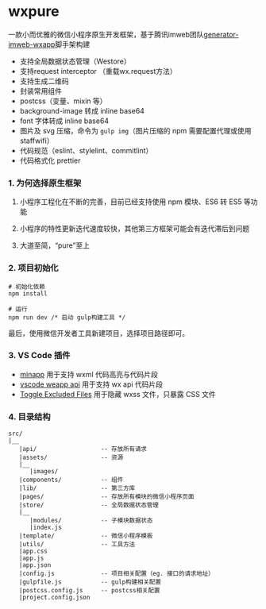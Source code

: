 # wxpure

一款小而优雅的微信小程序原生开发框架，基于腾讯imweb团队[generator-imweb-wxapp](https://github.com/imweb/generator-imweb-wxapp)脚手架构建

- 支持全局数据状态管理（Westore）
- 支持request interceptor （重载wx.request方法）
- 支持生成二维码
- 封装常用组件
- postcss（变量、mixin 等）
- background-image 转成 inline base64
- font 字体转成 inline base64
- 图片及 svg 压缩，命令为 `gulp img`（图片压缩的 npm 需要配置代理或使用 staffwifi）
- 代码规范（eslint、stylelint、commitlint）
- 代码格式化 prettier

### 1. 为何选择原生框架

1. 小程序工程化在不断的完善，目前已经支持使用 npm 模块、ES6 转 ES5 等功能

2. 小程序的特性更新迭代速度较快，其他第三方框架可能会有迭代滞后到问题

3. 大道至简，“pure”至上


### 2. 项目初始化

```
# 初始化依赖
npm install

# 运行
npm run dev /* 启动 gulp构建工具 */
```

最后，使用微信开发者工具新建项目，选择项目路径即可。

### 3. VS Code 插件

- [minapp](https://marketplace.visualstudio.com/items?itemName=qiu8310.minapp-vscode) 用于支持 wxml 代码高亮与代码片段
- [vscode weapp api](https://marketplace.visualstudio.com/items?itemName=coderfee.vscode-weapp-api) 用于支持 wx api 代码片段
- [Toggle Excluded Files](https://marketplace.visualstudio.com/items?itemName=eamodio.toggle-excluded-files) 用于隐藏 wxss 文件，只暴露 CSS 文件

### 4. 目录结构
```
src/
|__
   |api/                  -- 存放所有请求
   |assets/               -- 资源
   |__
      |images/            
   |components/           -- 组件
   |lib/                  -- 第三方库
   |pages/                -- 存放所有模块的微信小程序页面
   |store/                -- 全局数据状态管理
   |__
      |modules/           -- 子模块数据状态
      |index.js
   |template/             -- 微信小程序模板
   |utils/                -- 工具方法
   |app.css
   |app.js
   |app.json
   |config.js             -- 项目相关配置（eg. 接口的请求地址）
   |gulpfile.js           -- gulp构建相关配置
   |postcss.config.js     -- postcss相关配置
   |project.config.json   

````
  